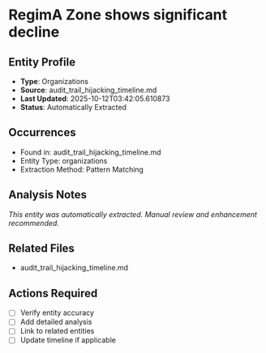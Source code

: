 # RegimA Zone shows significant decline

## Entity Profile
- **Type**: Organizations
- **Source**: audit_trail_hijacking_timeline.md
- **Last Updated**: 2025-10-12T03:42:05.610873
- **Status**: Automatically Extracted

## Occurrences
- Found in: audit_trail_hijacking_timeline.md
- Entity Type: organizations
- Extraction Method: Pattern Matching

## Analysis Notes
*This entity was automatically extracted. Manual review and enhancement recommended.*

## Related Files
- audit_trail_hijacking_timeline.md

## Actions Required
- [ ] Verify entity accuracy
- [ ] Add detailed analysis
- [ ] Link to related entities
- [ ] Update timeline if applicable
